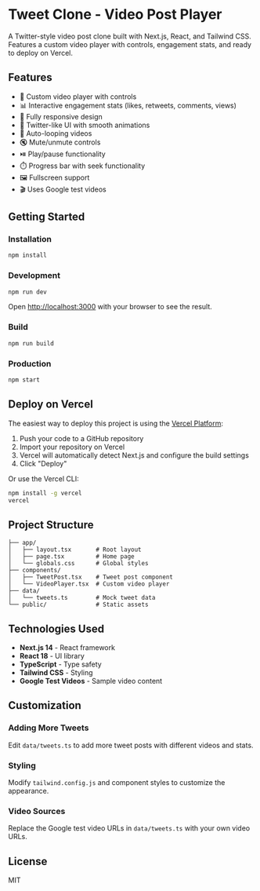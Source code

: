 # Tweet Clone - Video Post Player

A Twitter-style video post clone built with Next.js, React, and Tailwind CSS. Features a custom video player with controls, engagement stats, and ready to deploy on Vercel.

## Features

- 🎥 Custom video player with controls
- 📊 Interactive engagement stats (likes, retweets, comments, views)
- 📱 Fully responsive design
- 🎨 Twitter-like UI with smooth animations
- 🔄 Auto-looping videos
- 🔇 Mute/unmute controls
- ⏯️ Play/pause functionality
- ⏱️ Progress bar with seek functionality
- 🖼️ Fullscreen support
- 🎬 Uses Google test videos

## Getting Started

### Installation

```bash
npm install
```

### Development

```bash
npm run dev
```

Open [http://localhost:3000](http://localhost:3000) with your browser to see the result.

### Build

```bash
npm run build
```

### Production

```bash
npm start
```

## Deploy on Vercel

The easiest way to deploy this project is using the [Vercel Platform](https://vercel.com):

1. Push your code to a GitHub repository
2. Import your repository on Vercel
3. Vercel will automatically detect Next.js and configure the build settings
4. Click "Deploy"

Or use the Vercel CLI:

```bash
npm install -g vercel
vercel
```

## Project Structure

```
├── app/
│   ├── layout.tsx       # Root layout
│   ├── page.tsx         # Home page
│   └── globals.css      # Global styles
├── components/
│   ├── TweetPost.tsx    # Tweet post component
│   └── VideoPlayer.tsx  # Custom video player
├── data/
│   └── tweets.ts        # Mock tweet data
└── public/              # Static assets
```

## Technologies Used

- **Next.js 14** - React framework
- **React 18** - UI library
- **TypeScript** - Type safety
- **Tailwind CSS** - Styling
- **Google Test Videos** - Sample video content

## Customization

### Adding More Tweets

Edit `data/tweets.ts` to add more tweet posts with different videos and stats.

### Styling

Modify `tailwind.config.js` and component styles to customize the appearance.

### Video Sources

Replace the Google test video URLs in `data/tweets.ts` with your own video URLs.

## License

MIT
